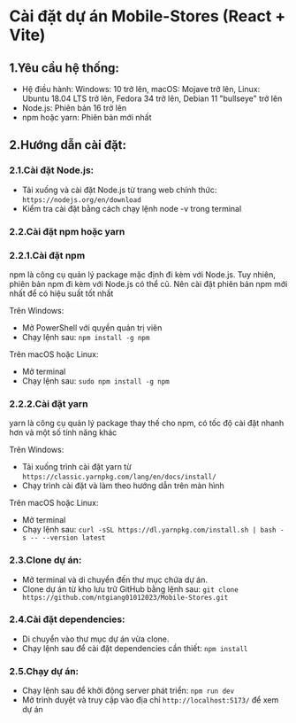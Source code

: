 # Cài đặt dự án Mobile-Stores (React + Vite)

## 1.Yêu cầu hệ thống:

- Hệ điều hành: Windows: 10 trở lên, macOS: Mojave trở lên, Linux: Ubuntu 18.04 LTS trở lên, Fedora 34 trở lên, Debian 11 "bullseye" trở lên
- Node.js: Phiên bản 16 trở lên
- npm hoặc yarn: Phiên bản mới nhất

## 2.Hướng dẫn cài đặt:

### 2.1.Cài đặt Node.js:

- Tải xuống và cài đặt Node.js từ trang web chính thức: `https://nodejs.org/en/download`
- Kiểm tra cài đặt bằng cách chạy lệnh node -v trong terminal

### 2.2.Cài đặt npm hoặc yarn

### 2.2.1.Cài đặt npm

npm là công cụ quản lý package mặc định đi kèm với Node.js. Tuy nhiên, phiên bản npm đi kèm với Node.js có thể cũ. Nên cài đặt phiên bản npm mới nhất để có hiệu suất tốt nhất

Trên Windows:

- Mở PowerShell với quyền quản trị viên
- Chạy lệnh sau: `npm install -g npm`

Trên macOS hoặc Linux:

- Mở terminal
- Chạy lệnh sau: `sudo npm install -g npm`

### 2.2.2.Cài đặt yarn

yarn là công cụ quản lý package thay thế cho npm, có tốc độ cài đặt nhanh hơn và một số tính năng khác

Trên Windows:

- Tải xuống trình cài đặt yarn từ `https://classic.yarnpkg.com/lang/en/docs/install/`
- Chạy trình cài đặt và làm theo hướng dẫn trên màn hình

Trên macOS hoặc Linux:

- Mở terminal
- Chạy lệnh sau: `curl -sSL https://dl.yarnpkg.com/install.sh | bash -s -- --version latest`

### 2.3.Clone dự án:

- Mở terminal và di chuyển đến thư mục chứa dự án.
- Clone dự án từ kho lưu trữ GitHub bằng lệnh sau: `git clone https://github.com/ntgiang01012023/Mobile-Stores.git`

### 2.4.Cài đặt dependencies:

- Di chuyển vào thư mục dự án vừa clone.
- Chạy lệnh sau để cài đặt dependencies cần thiết: `npm install`

### 2.5.Chạy dự án:

- Chạy lệnh sau để khởi động server phát triển: `npm run dev`
- Mở trình duyệt và truy cập vào địa chỉ `http://localhost:5173/` để xem dự án
